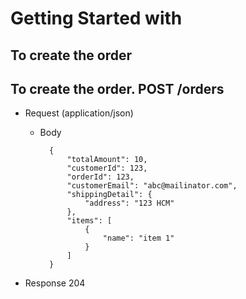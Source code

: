 # Getting Started with 

## To create the order

## To create the order. POST /orders


+ Request (application/json)

    + Body

            {
                "totalAmount": 10,
                "customerId": 123,
                "orderId": 123,
                "customerEmail": "abc@mailinator.com",
                "shippingDetail": {
                    "address": "123 HCM"
                },
                "items": [
                    {
                        "name": "item 1"
                    }
                ]
            }



+ Response 204
